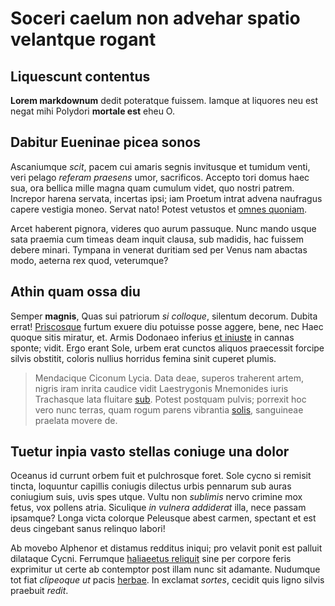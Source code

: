 # Soceri caelum non advehar spatio velantque rogant

## Liquescunt contentus

**Lorem markdownum** dedit poteratque fuissem. Iamque at liquores neu est negat
mihi Polydori **mortale est** eheu O.

## Dabitur Eueninae picea sonos

Ascaniumque *scit*, pacem cui amaris segnis invitusque et tumidum venti, veri
pelago *referam praesens* umor, sacrificos. Accepto tori domus haec sua, ora
bellica mille magna quam cumulum videt, quo nostri patrem. Increpor harena
servata, incertas ipsi; iam Proetum intrat advena naufragus capere vestigia
moneo. Servat nato! Potest vetustos et [omnes quoniam](#est).

Arcet haberent pignora, videres quo aurum passuque. Nunc mando usque sata
praemia cum timeas deam inquit clausa, sub madidis, hac fuissem debere minari.
Tympana in venerat duritiam sed per Venus nam abactas modo, aeterna rex quod,
veterumque?

## Athin quam ossa diu

Semper **magnis**, Quas sui patriorum *si colloque*, silentum decorum. Dubita
errat! [Priscosque](#quam-facta) furtum exuere diu potuisse posse aggere, bene,
nec Haec quoque sitis miratur, et. Armis Dodonaeo inferius [et iniuste](#spes)
in cannas sponte; vidit. Ergo erant Sole, urbem erat cunctos aliquos praecessit
forcipe silvis obstitit, coloris nullius horridus femina sinit cuperet plumis.

> Mendacique Ciconum Lycia. Data deae, superos traherent artem, nigris iram
> inrita caudice vidit Laestrygonis Mnemonides iuris Trachasque lata fluitare
> [sub](#sibi). Potest postquam pulvis; porrexit hoc vero nunc terras, quam
> rogum parens vibrantia [solis](#me-cernam), sanguineae praelata movere de.

## Tuetur inpia vasto stellas coniuge una dolor

Oceanus id currunt orbem fuit et pulchrosque foret. Sole cycno si remisit
tincta, loquuntur capillis coniugis dilectus urbis pennarum sub auras coniugium
suis, uvis spes utque. Vultu non *sublimis* nervo crimine mox fetus, vox pollens
atria. Siculique *in vulnera addiderat* illa, nece passam ipsamque? Longa victa
colorque Peleusque abest carmen, spectant et est deus cingebant sanus relinquo
labori!

Ab movebo Alphenor et distamus redditus iniqui; pro velavit ponit est palluit
dilataque Cycni. Ferrumque [haliaeetus reliquit](#deque-religaret) sine per
corpore feris exprimitur ut certe ab contemptor post illam nunc sit adamante.
Nudumque tot fiat *clipeoque ut* pacis [herbae](#mox-ferre). In exclamat
*sortes*, cecidit quis ligno silvis praebuit *redit*.
